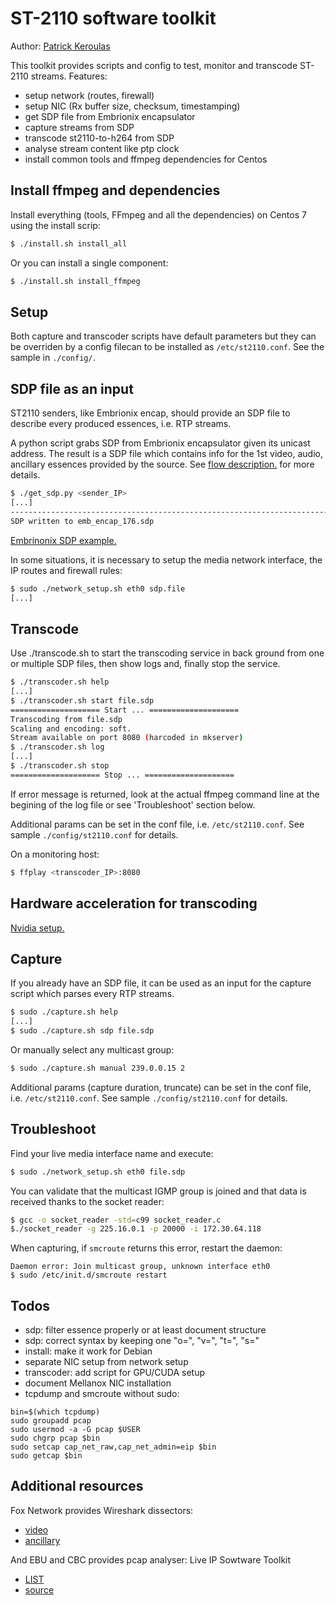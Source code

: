 # ST-2110 software toolkit

Author: [Patrick Keroulas](mailto:patrick.keroulas@radio-canada.ca)

This toolkit provides scripts and config to test, monitor and transcode ST-2110 streams.
Features:

* setup network (routes, firewall)
* setup NIC (Rx buffer size, checksum, timestamping)
* get SDP file from Embrionix encapsulator
* capture streams from SDP
* transcode st2110-to-h264 from SDP
* analyse stream content like ptp clock
* install common tools and ffmpeg dependencies for Centos

## Install ffmpeg and dependencies

Install everything (tools, FFmpeg and all the dependencies) on Centos 7
using the install scrip:

```sh
$ ./install.sh install_all
```

Or you can install a single component:

```sh
$ ./install.sh install_ffmpeg
```

## Setup

Both capture and transcoder scripts have default parameters but they can
be overriden by a config filecan to be installed as `/etc/st2110.conf`.
See the sample in `./config/`.

## SDP file as an input

ST2110 senders, like Embrionix encap, should provide an SDP file to
describe every produced essences, i.e. RTP streams.

A python script grabs SDP from Embrionix encapsulator given its unicast
address. The result is a SDP file which contains info for the 1st video,
audio, ancillary essences provided by the source.
See [flow description.](./doc/embrionix.md) for more details.

```sh
$ ./get_sdp.py <sender_IP>
[...]
------------------------------------------------------------------------
SDP written to emb_encap_176.sdp
```

[Embrinonix SDP example.](./doc/sdp.sample)

In some situations, it is necessary to setup the media network interface,
the IP routes and firewall rules:

```sh
$ sudo ./network_setup.sh eth0 sdp.file
[...]
```

## Transcode

Use ./transcode.sh to start the transcoding service in back ground from
one or multiple SDP files, then show logs and, finally stop the service.

```sh
$ ./transcoder.sh help
[...]
$ ./transcoder.sh start file.sdp
==================== Start ... ====================
Transcoding from file.sdp
Scaling and encoding: soft.
Stream available on port 8080 (harcoded in mkserver)
$ ./transcoder.sh log
[...]
$ ./transcoder.sh stop
==================== Stop ... ====================
```

If error message is returned, look at the actual ffmpeg command line at
the begining of the log file or see 'Troubleshoot' section below.

Additional params can be set in the conf file, i.e. `/etc/st2110.conf`.
See sample `./config/st2110.conf` for details.

On a monitoring host:

```sh
$ ffplay <transcoder_IP>:8080
```

## Hardware acceleration for transcoding

[Nvidia setup.](./doc/hw_encoding.md)

## Capture

If you already have an SDP file, it can be used as an input for the
capture script which parses every RTP streams.

```sh
$ sudo ./capture.sh help
[...]
$ sudo ./capture.sh sdp file.sdp
```

Or manually select any multicast group:

```sh
$ sudo ./capture.sh manual 239.0.0.15 2
```

Additional params (capture duration, truncate) can be set in the conf
file, i.e. `/etc/st2110.conf`. See sample `./config/st2110.conf` for
details.

## Troubleshoot

Find your live media interface name and execute:

```sh
$ sudo ./network_setup.sh eth0 file.sdp
```

You can validate that the multicast IGMP group is joined and that data
is received thanks to the socket reader:

```sh
$ gcc -o socket_reader -std=c99 socket_reader.c
$./socket_reader -g 225.16.0.1 -p 20000 -i 172.30.64.118
```

When capturing, if `smcroute` returns this error, restart the daemon:

```
Daemon error: Join multicast group, unknown interface eth0
$ sudo /etc/init.d/smcroute restart
```

## Todos

* sdp: filter essence properly or at least document structure
* sdp: correct syntax by keeping one "o=", "v=", "t=", "s="
* install: make it work for Debian
* separate NIC setup from network setup
* transcoder: add script for GPU/CUDA setup
* document Mellanox NIC installation
* tcpdump and smcroute without sudo:

```
bin=$(which tcpdump)
sudo groupadd pcap
sudo usermod -a -G pcap $USER
sudo chgrp pcap $bin
sudo setcap cap_net_raw,cap_net_admin=eip $bin
sudo getcap $bin
```

## Additional resources

Fox Network provides Wireshark dissectors:

* [video](https://github.com/FOXNEOAdvancedTechnology/smpte2110-20-dissector)
* [ancillary](https://github.com/FOXNEOAdvancedTechnology/smpte2110-40-dissector)

And EBU and CBC provides pcap analyser: Live IP Sowtware Toolkit

* [LIST](http://list.ebu.io/login)
* [source](https://github.com/ebu/pi-list)
